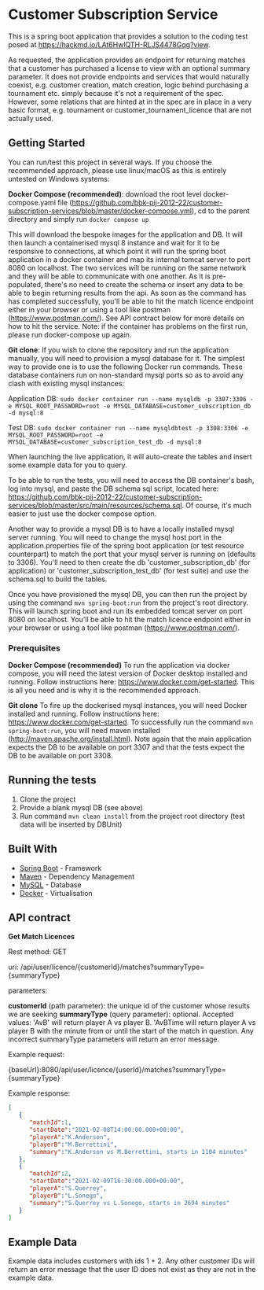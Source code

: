 # Customer Subscription Service

This is a spring boot application that provides a solution to the coding test posed at https://hackmd.io/LAt6HwlQTH-RLJS4478Gqg?view.

As requested, the application provides an endpoint for returning matches that a customer has purchased a license to view with an optional summary parameter. It does not provide endpoints and services that would naturally coexist, e.g. customer creation, match creation, logic behind purchasing a tournament etc. simply because it's not a requirement of the spec. However, some relations that are hinted at in the spec are in place in a very basic format, e.g. tournament or customer_tournament_licence that are not actually used.

## Getting Started

You can run/test this project in several ways. If you choose the recommended approach, please use linux/macOS as this is entirely untested on Windows systems:

**Docker Compose (recommended)**: download the root level docker-compose.yaml file (https://github.com/bbk-pij-2012-22/customer-subscription-services/blob/master/docker-compose.yml), cd to the parent directory and simply run
`docker compose up`

This will download the bespoke images for the application and DB. It will then launch a containerised mysql 8 instance and wait for it to be responsive to connections, at which point it will run the spring boot application in a docker container and map its internal tomcat server to port 8080 on localhost. The two services will be running on the same network and they will be able to communicate with one another. As it is pre-populated, there's no need to create the schema or insert any data to be able to begin returning results from the api. As soon as the command has has completed successfully, you'll be able to hit the match licence endpoint either in your browser or using a tool like postman (https://www.postman.com/). See API contract below for more details on how to hit the service. Note: if the container has problems on the first run, please run docker-compose up again.


**Git clone**: If you wish to clone the repository and run the application manually, you will need to provision a mysql database for it. The simplest way to provide one is to use the following Docker run commands. These database containers run on non-standard mysql ports so as to avoid any clash with existing mysql instances:

Application DB:
`sudo docker container run --name mysqldb -p 3307:3306 -e MYSQL_ROOT_PASSWORD=root -e MYSQL_DATABASE=customer_subscription_db -d mysql:8`

Test DB:
`sudo docker container run --name mysqldbtest -p 3308:3306 -e MYSQL_ROOT_PASSWORD=root -e MYSQL_DATABASE=customer_subscription_test_db -d mysql:8`

When launching the live application, it will auto-create the tables and insert some example data for you to query.

To be able to run the tests, you will need to access the DB container's bash, log into mysql, and paste the DB schema sql script, located here: https://github.com/bbk-pij-2012-22/customer-subscription-services/blob/master/src/main/resources/schema.sql. Of course, it's much easier to just use the docker compose option.

Another way to provide a mysql DB is to have a locally installed mysql server running. You will need to change the mysql host port in the application.properties file of the spring boot application (or test resource counterpart) to match the port that your mysql server is running on (defaults to 3306). You'll need to then create the db 'customer_subscription_db' (for application) or 'customer_subscription_test_db' (for test suite) and use the schema.sql to build the tables.

Once you have provisioned the mysql DB, you can then run the project by using the command `mvn spring-boot:run` from the project's root directory. This will launch spring boot and run its embedded tomcat server on port 8080 on localhost. You'll be able to hit the match licence endpoint either in your browser or using a tool like postman (https://www.postman.com/).


### Prerequisites

**Docker Compose (recommended)** To run the application via docker compose, you will need the latest version of Docker desktop installed and running. Follow instructions here: https://www.docker.com/get-started. This is all you need and is why it is the recommended approach.

**Git clone** To fire up the dockerised mysql instances, you will need Docker installed and running. Follow instructions here: https://www.docker.com/get-started. To successfully run the command `mvn spring-boot:run`, you will need maven installed (http://maven.apache.org/install.html). Note again that the main application expects the DB to be available on port 3307 and that the tests expect the DB to be available on port 3308.

## Running the tests

1. Clone the project
2. Provide a blank mysql DB (see above)
3. Run command `mvn clean install` from the project root directory (test data will be inserted by DBUnit)


## Built With

* [Spring Boot](https://spring.io/projects/spring-boot) - Framework
* [Maven](https://maven.apache.org/) - Dependency Management
* [MySQL](https://www.mysql.com/) - Database
* [Docker](https://www.docker.com/) - Virtualisation 

## API contract


**Get Match Licences**

Rest method: GET

uri: /api/user/licence/{customerId}/matches?summaryType={summaryType}

parameters:

  **customerId** (path parameter): the unique id of the customer whose results we are seeking
  **summaryType** (query parameter): optional. Accepted values: 'AvB' will return player A vs player B. 'AvBTime will return player A vs player B with the minute from or until the start of the match in question. Any incorrect summaryType parameters will return an error message.

Example request:


{baseUrl}:8080/api/user/licence/{userId}/matches?summaryType={summaryType}


Example response:

```json
[
   {
      "matchId":1,
      "startDate":"2021-02-08T14:00:00.000+00:00",
      "playerA":"K.Anderson",
      "playerB":"M.Berrettini",
      "summary":"K.Anderson vs M.Berrettini, starts in 1104 minutes"
   },
   {
      "matchId":2,
      "startDate":"2021-02-09T16:30:00.000+00:00",
      "playerA":"S.Querrey",
      "playerB":"L.Sonego",
      "summary":"S.Querrey vs L.Sonego, starts in 2694 minutes"
   }
]
```


## Example Data

Example data includes customers with ids 1 + 2. Any other customer IDs will return an error message that the user ID does not exist as they are not in the example data.
